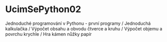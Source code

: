 # UcimSePython02
Jednoduché programování v Pythonu - první programy
/ Jednoduchá kalkulačka
/ Výpočet obsahu a obvodu čtverce a kruhu
/ Výpočet objemu a povrchu krychle
/ Hra kámen nůžky papír
